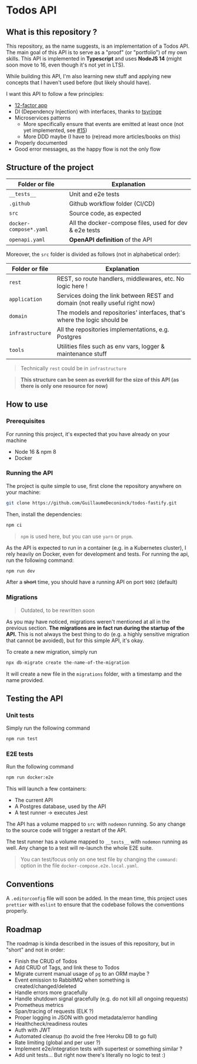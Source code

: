 # Todos API

## What is this repository ?

This repository, as the name suggests, is an implementation of a Todos API. The main goal of this API is to serve as a "proof" (or "portfolio") of my own skills. This API is implemented in **Typescript** and uses **NodeJS 14** (might soon move to 16, even though it's not yet in LTS).

While building this API, I'm also learning new stuff and applying new concepts that I haven't used before (but likely should have).

I want this API to follow a few principles:

- [12-factor app](https://12factor.net/)
- DI (Dependency Injection) with interfaces, thanks to [tsyringe](https://github.com/microsoft/tsyringe)
- Microservices patterns
  - More specifically ensure that events are emitted at least once (not yet implemented, see [#15](https://github.com/GuillaumeDeconinck/todos-fastify/issues/15))
  - More DDD maybe (I have to (re)read more articles/books on this)
- Properly documented
- Good error messages, as the happy flow is not the only flow

## Structure of the project

| Folder or file         | Explanation                                            |
| ---------------------- | ------------------------------------------------------ |
| `__tests__`            | Unit and e2e tests                                     |
| `.github`              | Github workflow folder (CI/CD)                         |
| `src`                  | Source code, as expected                               |
| `docker-compose*.yaml` | All the docker-compose files, used for dev & e2e tests |
| `openapi.yaml`         | **OpenAPI definition** of the API                      |

Moreover, the `src` folder is divided as follows (not in alphabetical order):

| Folder or file   | Explanation                                                                   |
| ---------------- | ----------------------------------------------------------------------------- |
| `rest`           | REST, so route handlers, middlewares, etc. No logic here !                    |
| `application`    | Services doing the link between REST and domain (not really useful right now) |
| `domain`         | The models and repositories' interfaces, that's where the logic should be     |
| `infrastructure` | All the repositories implementations, e.g. Postgres                           |
| `tools`          | Utilities files such as env vars, logger & maintenance stuff                  |

> Technically `rest` could be in `infrastructure`

> **This structure can be seen as overkill for the size of this API (as there is only one resource for now)**

## How to use

### Prerequisites

For running this project, it's expected that you have already on your machine

- Node 16 & npm 8
- Docker

### Running the API

The project is quite simple to use, first clone the repository anywhere on your machine:

```sh
git clone https://github.com/GuillaumeDeconinck/todos-fastify.git
```

Then, install the dependencies:

```sh
npm ci
```

> `npm` is used here, but you can use `yarn` or `pnpm`.

As the API is expected to run in a container (e.g. in a Kubernetes cluster), I rely heavily on Docker, even for development and tests. For running the api, run the following command:

```sh
npm run dev
```

After a ~~short~~ time, you should have a running API on port `9002` (default)

### Migrations

> Outdated, to be rewritten soon

As you may have noticed, migrations weren't mentioned at all in the previous section. **The migrations are in fact run during the startup of the API.** This is not always the best thing to do (e.g. a highly sensitive migration that cannot be avoided), but for this simple API, it's okay.

To create a new migration, simply run

```sh
npx db-migrate create the-name-of-the-migration
```

It will create a new file in the `migrations` folder, with a timestamp and the name provided.

## Testing the API

### Unit tests

Simply run the following command

```sh
npm run test
```

### E2E tests

Run the following command

```sh
npm run docker:e2e
```

This will launch a few containers:

- The current API
- A Postgres database, used by the API
- A test runner -> executes Jest

The API has a volume mapped to `src` with `nodemon` running. So any change to the source code will trigger a restart of the API.

The test runner has a volume mapped to `__tests__` with `nodemon` running as well. Any change to a test will re-launch the whole E2E suite.

> You can test/focus only on one test file by changing the `command:` option in the file `docker-compose.e2e.local.yaml`.

## Conventions

A `.editorconfig` file will soon be added. In the mean time, this project uses `prettier` with `eslint` to ensure that the codebase follows the conventions properly.

## Roadmap

The roadmap is kinda described in the issues of this repository, but in "short" and not in order:

- Finish the CRUD of Todos
- Add CRUD of Tags, and link these to Todos
- Migrate current manual usage of `pg` to an ORM maybe ?
- Event emission to RabbitMQ when something is created/changed/deleted
- Handle errors more gracefully
- Handle shutdown signal gracefully (e.g. do not kill all ongoing requests)
- Prometheus metrics
- Span/tracing of requests (ELK ?)
- Proper logging in JSON with good metadata/error handling
- Healthcheck/readiness routes
- Auth with JWT
- Automated cleanup (to avoid the free Heroku DB to go full)
- Rate limiting (global and per user ?)
- Implement e2e/integration tests with supertest or something similar ?
- Add unit tests... But right now there's literally no logic to test :)
